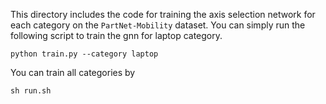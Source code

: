This directory includes the code for training the axis selection network for each category on the `PartNet-Mobility` dataset. You can simply run the following script to train the gnn for laptop category.

```shell script
python train.py --category laptop
```

You can train all categories by
```shell script
sh run.sh
```
